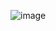 ![image](https://user-images.githubusercontent.com/36027403/158046567-4b86cc0e-1e6d-4586-8905-88558a72f942.png)
